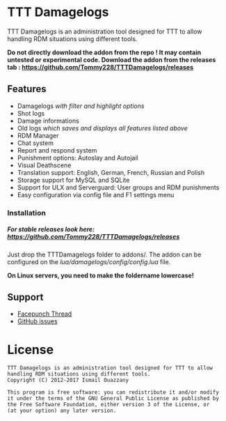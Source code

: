 TTT Damagelogs
==============

TTT Damagelogs is an administration tool designed for TTT to allow handling RDM situations using different tools.

**Do not directly download the addon from the repo ! It may contain untested or experimental code. Download the addon from the releases tab : https://github.com/Tommy228/TTTDamagelogs/releases**


## Features
- Damagelogs *with filter and highlight options*
- Shot logs
- Damage informations
- Old logs *which saves and displays all features listed above*
- RDM Manager 
- Chat system
- Report and respond system
- Punishment options: Autoslay and Autojail
- Visual Deathscene
- Translation support: English, German, French, Russian and Polish
- Storage support for MySQL and SQLite
- Support for ULX and Serverguard: User groups and RDM punishments
- Easy configuration via config file and F1 settings menu


### Installation

##### For *stable* releases look here: https://github.com/Tommy228/TTTDamagelogs/releases

Just drop the TTTDamagelogs folder to addons/. The addon can be configured on the *lua/damagelogs/config/config.lua* file.

**On Linux servers, you need to make the foldername lowercase!**


## Support
- [Facepunch Thread](https://gmod.facepunch.com/f/gmodaddon/jjah/TTT-Damagelogs-MySQL-Edition/1/)
- [GitHub issues](https://github.com/Tommy228/TTTDamagelogs/issues)


# License

    TTT Damagelogs is an administration tool designed for TTT to allow handling RDM situations using different tools.
    Copyright (C) 2012-2017 Ismail Ouazzany
    
    This program is free software: you can redistribute it and/or modify
    it under the terms of the GNU General Public License as published by
    the Free Software Foundation, either version 3 of the License, or
    (at your option) any later version.
